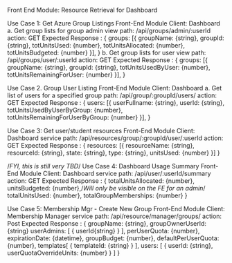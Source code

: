 ﻿
Front End Module: Resource Retrieval for Dashboard

Use Case 1: Get Azure Group Listings
Front-End Module Client: Dashboard
 a. Get group lists for group admin view
    path: /api/groups/admin/:userId
	action: GET
	Expected Response : {
	   groups: [{
		   groupName: {string},
		   groupId: {string},
		   totUnitsUsed: {number},
		   totUnitsAllocated: {number},
		   totUnitsBudgeted: {number}
	   }],
     }
 b. Get group lists for user view
    path: /api/groups/user/:userId
	action: GET
	Expected Response : {
	   groups: [{
		   groupName: {string},
		   groupId: {string},
		   totUnitsUsedByUser: {number},
		   totUnitsRemainingForUser: {number}
	   }],
     }

Use Case 2. Group User Listing
Front-End Module Client: Dashboard
 a. Get list of users for a specified group
    path: /api/group/:groupId/users/
	action: GET
	Expected Response : {
	   users: [{
		   userFullname: {string},
		   userId: {string},
		   totUnitsUsedByUserByGroup: {number},
		   totUnitsRemainingForUserByGroup: {number}
	   }],
     }

Use Case 3: Get user/student resources
Front-End Module Client: Dashboard
service path: /api/resources/group/:groupId/user/:userId
action: GET
Expected Response : {
   resources: [{
            resourceName: {string},
            resourceId: {string},
            state: {string},
            type: {string},
            unitsUsed: {number}
   }]
}

/*FYI, this is still very TBD*/
Use Case 4: Dashboard Usage Summary
Front-End Module Client: Dashboard
service path: /api/user/:userId/summary
action: GET
Expected Response : {
       totalUnitsAllocated: {number},
       unitsBudgeted: {number},/*Will only be visible on the FE for an admin*/
       totalUnitsUsed: {number},
	   totalGroupMemberships: {number}
   }

Use Case 5: Membership Mgr - Create New Group
Front-End Module Client: Membership Manager
service path: /api/resource/manager/groups/
action: Post
Expected Response : {
       groupName: {string},
       groupOwnerUserId: {string}
       userAdmins: [
                     {
                        userId{string}
                     }
                    ],
       perUserQuota: {number},
       expirationDate: {datetime},
       groupBudget: {number},
       defaultPerUserQuota: {number},
       templates[
                 {
                   templateId: {string}
                 }
                ],
       users: [
                {
                  userId: {string},
                  userQuotaOverrideUnits: {number}
                }
            ]
    }
